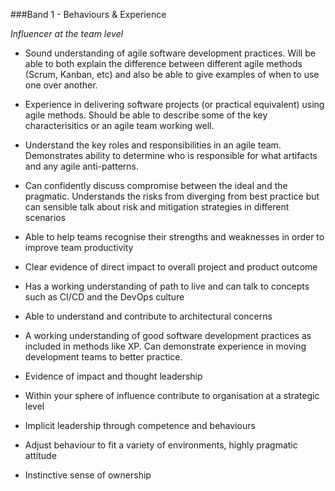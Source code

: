 ###Band 1 - Behaviours & Experience

*Influencer at the team level*

* Sound understanding of agile software development practices. Will be able to both explain the difference between different agile methods (Scrum, Kanban, etc) and also be able to give examples of when to use one over another.

* Experience in delivering software projects (or practical equivalent) using agile methods. Should be able to describe some of the key characterisitics or an agile team working well.

* Understand the key roles and responsibilities in an agile team. Demonstrates ability to determine who is responsible for what artifacts and any agile anti-patterns.

* Can confidently discuss compromise between the ideal and the pragmatic. Understands the risks from diverging from best practice but can sensible talk about risk and mitigation strategies in different scenarios

* Able to help teams recognise their strengths and weaknesses in order to improve team productivity 

* Clear evidence of direct impact to overall project and product outcome

* Has a working understanding of path to live and can talk to concepts such as CI/CD and the DevOps culture

* Able to understand and contribute to architectural concerns

* A working understanding of good software development practices as included in methods like XP. Can demonstrate experience in moving development teams to better practice. 

* Evidence of impact and thought leadership

* Within your sphere of influence contribute to organisation at a strategic level

* Implicit leadership through competence and behaviours

* Adjust behaviour to fit a variety of environments, highly pragmatic attitude

* Instinctive sense of ownership

